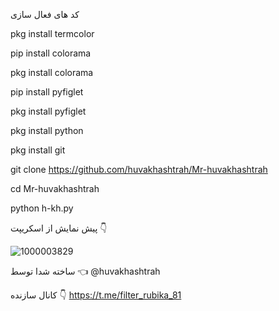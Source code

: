 کد های فعال سازی 



pkg install termcolor

pip install colorama

pkg install colorama

pip install pyfiglet

pkg install pyfiglet

pkg install python

pkg install git

git clone https://github.com/huvakhashtrah/Mr-huvakhashtrah

cd Mr-huvakhashtrah

python h-kh.py


پیش نمایش از اسکریپت 👇

![1000003829](https://github.com/huvakhashtrah/Mr-huvakhashtrah/assets/160272826/c3a6fb5f-2cc4-4e34-878e-46e7cc0d6200)




ساخته شدا توسط 👈 @huvakhashtrah

کانال سازنده 👇 https://t.me/filter_rubika_81
